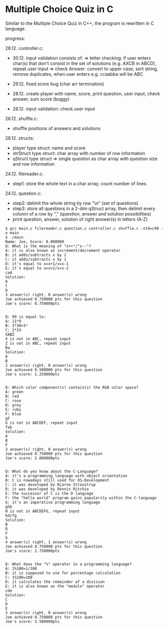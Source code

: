 # Multiple Choice Quiz in C

Similar to the Multiple Choice Quiz in C++, the program is rewritten in C language.

progress:


28.12. controller.c:
+ 30.12. input validation consists of: 
    => letter checking: if user enters char(s) that don't consist in the set of solutions (e.g. AXCB in ABCD), repeat user input
    => check Answer: convert to upper case, sort string, remove duplicates, when user enters e.g. ccaabba will be ABC

+ 29.12. fixed score bug (char arr termination)
+ 28.12. create player with name, score, print question, user input, check answer, sum score (buggy)
+ 28.12. input validation: check user input


26.12. shuffle.c:

+ shuffle positions of answers and solutions 

26.12. structs:

+ player type struct: name and score
+ strStruct type struct: char array with number of row information
+ qStruct type struct => single question as char array with question size and row information 

24.12. filereader.c:

+ step1: store the whole text in a char array, count number of lines

24.12. question.c:

+ step2: delimit the whole string by row "\n" (set of questions)
+ step3: store all questions in a 2-dim qStruct array, then delimit every column of a row by "," (question, answer and solution possibilities) 
+ print question, answer, solution of right answer(s) in letters (A-Z) 

```
$ gcc main.c filereader.c question.c controller.c shuffle.c -std=c99 -o main
$ ./main
Name: Joe, Score: 0.000000
Q: What is the meaning of "x++"/"x--"?
A: it is also known as increment/decrement operator
B: it adds/subtracts x by 2
C: it adds/subtracts x by 1
D: it's equal to x=x+1/x=x-1
E: it's equal to x=x+2/x=x-2
cad
Solution:
A
C
D
3 answer(s) right, 0 answer(s) wrong
Joe achieved 0.750000 pts for this question
Joe's score: 0.750000pts


Q: 99 is equal to:
A: 11*9
B: 3*30+3²
C: 2*33
XABZ       
X is not in ABC, repeat input
Z is not in ABC, repeat input
Ba
Solution:
A
B
2 answer(s) right, 0 answer(s) wrong
Joe achieved 0.500000 pts for this question
Joe's score: 1.250000pts


Q: Which color component(s) contain(s) the RGB color space?
A: green
B: red
C: rose
D: grey
E: ruby
F: blue
gF 
G is not in ABCDEF, repeat input
fab
Solution:
A
B
F
3 answer(s) right, 0 answer(s) wrong
Joe achieved 0.750000 pts for this question
Joe's score: 2.000000pts


Q: What do you know about the C-Language?
A: it's a programming language with object orientation
B: C is nowadays still used for OS-Development
C: it was developed by Bjarne Stroustrup
D: it was developed by Dennis Ritchie
E: the successor of C is the D language
F: the "hello world" program gains popularity within the C-language
G: it's an imperative programming language
ghb
H is not in ABCDEFG, repeat input
bdcfg
Solution:
B
D
F
G
4 answer(s) right, 1 answer(s) wrong
Joe achieved 0.750000 pts for this question
Joe's score: 2.750000pts


Q: What does the "%" operator in a programming language?
A: 1%100=1/100
B: it is supposed to use for percentage calculation
C: 1%100=100
D: it calculates the remainder of a division
E: it is also known as the "modulo" operator
cde
Solution:
C
D
E
3 answer(s) right, 0 answer(s) wrong
Joe achieved 0.750000 pts for this question
Joe's score: 3.500000pts

```